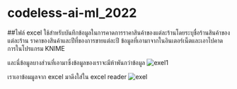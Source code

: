 # codeless-ai-ml_2022
##ไฟล์ excel ใช้สำหรับบันทึกข้อมูลในการคาดการราคาสินค้าของแต่ละร้านโดยระบุชื่อร้านสินค้าของแต่ละร้าน
ราคาของสินค้าและปีที่ของการขายแต่ละปี ข้อมูลที่เอามาจากในอินเตอร์เน็ตและเอาไปคาดการในโปรแกรม KNIME

และนี่ข้อมูลบางส่วนที่เอามาซึ่งข้อมูลของเราจะมีห้าพันกว่าข้อมูล
![exel1](https://user-images.githubusercontent.com/127780181/225209524-18e722b8-12f4-485e-88fe-f42c41689049.png)

เราเอาข้อมมูลจาก excel มาดึงใส่ใน excel reader
![exel](https://user-images.githubusercontent.com/127780181/225209894-be117da4-4c08-4500-b2ca-d55373923680.png)
